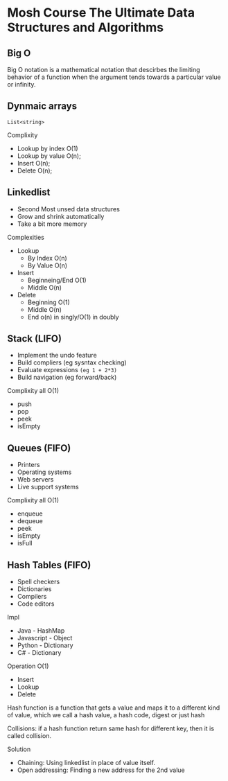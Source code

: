 # Mosh Course The Ultimate Data Structures and Algorithms

## Big O

Big O notation is a mathematical notation that descirbes the limiting behavior of a function when the argument tends towards a particular value or infinity.

## Dynmaic arrays

`List<string>`

Complixity

- Lookup by index O(1)
- Lookup by value O(n);
- Insert O(n);
- Delete O(n);

## Linkedlist

- Second Most unsed data structures
- Grow and shrink automatically
- Take a bit more memory

Complexities

- Lookup
  - By Index O(n)
  - By Value O(n)
- Insert
  - Beginneing/End O(1)
  - Middle O(n)
- Delete
  - Beginning O(1)
  - Middle O(n)
  - End o(n) in singly/O(1) in doubly

## Stack (LIFO)

- Implement the undo feature
- Build compliers (eg sysntax checking)
- Evaluate expressions `(eg 1 + 2*3)`
- Build navigation (eg forward/back)

Complixity all O(1)

- push
- pop
- peek
- isEmpty

## Queues (FIFO)

- Printers
- Operating systems
- Web servers
- Live support systems

Complixity all O(1)

- enqueue
- dequeue
- peek
- isEmpty
- isFull

## Hash Tables (FIFO)

- Spell checkers
- Dictionaries
- Compilers
- Code editors

Impl

- Java - HashMap
- Javascript - Object
- Python - Dictionary
- C# - Dictionary

Operation O(1)

- Insert
- Lookup
- Delete

Hash function is a function that gets a value and maps it to a different kind of value, which we call a hash value, a hash code, digest or just hash

Collisions: if a hash function return same hash for different key, then it is called collision.

Solution

- Chaining: Using linkedlist in place of value itself.
- Open addressing: Finding a new address for the 2nd value
